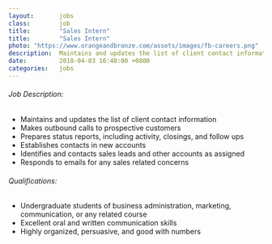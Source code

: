 ```yaml
---
layout:       jobs
class:        job
title:        "Sales Intern"
title:        "Sales Intern"
photo: "https://www.orangeandbronze.com/assets/images/fb-careers.png"
description:  Maintains and updates the list of client contact information & makes outbound calls to prospective customers.
date:         2018-04-03 16:40:00 +0800
categories:   jobs
---
```

<!-- Do not leave new lines after each element. Elements after new lines will not be rendered. -->
<h6 class="-dark">Job Description:</h6>
<ul>
  <li>
    Maintains and updates the list of client contact information
  </li>
  <li>
    Makes outbound calls to prospective customers
  </li>
  <li>
    Prepares status reports, including activity, closings, and follow ups
  </li>
  <li>
    Establishes contacts in new accounts
  </li>
  <li>
    Identifies and contacts sales leads and other accounts as assigned
  </li>
  <li>
    Responds to emails for any sales related concerns
  </li>
</ul>
<h6 class="-dark">Qualifications:</h6>
<ul>
  <li>
    Undergraduate students of business administration, marketing, communication, or any related course
  </li>
  <li>
    Excellent oral and written communication skills
  </li>
  <li>
    Highly organized, persuasive, and good with numbers
  </li>
</ul>